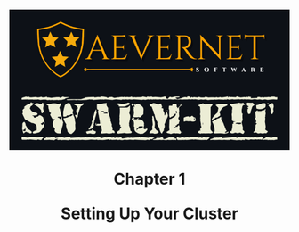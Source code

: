 <h1 align="center">
<img src="https://raw.githubusercontent.com/Ragdata/Ragdata/master/images/logo/banner/SK2-800x400.png" alt="Aevernet">

Chapter 1

Setting Up Your Cluster
</h1>

